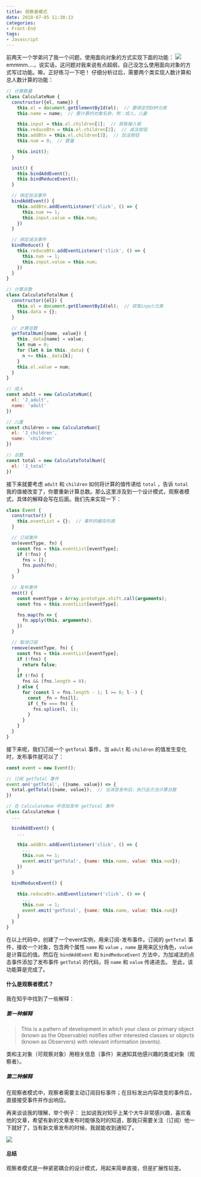 ```yaml
---
title: 观察者模式
date: 2018-07-05 11:30:13
categories:
- Front-End
tags:
- Javascript
---
```

前两天一个学弟问了我一个问题，使用面向对象的方式实现下面的功能：
<img src="/images/observer_img1.png" style="display: inline-block !important">
emmmm....，说实话，这问题对我来说有点超纲，自己没怎么使用面向对象的方式写过功能。嘛，正好练习一下吧！
仔细分析过后，需要两个类实现人数计算和总人数计算的功能：
```Javascript
// 计算数量
class CalculateNum {
  constructor({el, name}) {
    this.el = document.getElementById(el);  // 要绑定的DOM元素
    this.name = name;  // 要计算的对象名称，例：成人，儿童

    this.input = this.el.children[1];  // 获取输入框
    this.reduceBtn = this.el.children[2];  // 减法按钮
    this.addBtn = this.el.children[3];  // 加法按钮
    this.num = 0;  // 数量

    this.init();
  }

  init() {
    this.bindAddEvent();
    this.bindReduceEvent();
  }

  // 绑定加法事件
  bindAddEvent() {
    this.addBtn.addEventListener('click', () => {
      this.num += 1;
      this.input.value = this.num;
    })
  }

  // 绑定减法事件
  bindReduce() {
    this.reduceBtn.addEventListener('click', () => {
      this.num -= 1;
      this.input.value = this.num;
    })
  }
}

// 计算总数
class CalculateTotalNum {
  constructor({el}) {
    this.el = document.getElementById(el);  // 获取input元素
    this.data = {};
  }

  // 计算总数
  getTotalNum({name, value}) {
    this._data[name] = value;
    let num = 0;
    for (let k in this._data) {
      n += this._data[k];
    }
    this.el.value = num;
  }
}

// 成人
const adult = new CalculateNum({
  el: 'J_adult',
  name: 'adult'
})

// 儿童
const children = new CalculateNum({
  el: 'J_children',
  name: 'children'
})

// 总数
const total = new CalculateTotalNum({
  el: 'J_total'
})
```
接下来就要考虑 `adult` 和 `children` 如何将计算的值传递给 `total` ，告诉 `total` 我的值被改变了，你要重新计算总数。那么这里涉及到一个设计模式，观察者模式，具体的解释会写在后面。我们先来实现一下：
```Javascript
class Event {
  constructor() {
    this.eventList = {};  // 事件的缓存列表
  }

  // 订阅事件
  on(eventType, fn) {
    const fns = this.eventList[eventType];
    if (!fns) {
      fns = [];
      fns.push(fn);
    }
  }

  // 发布事件
  emit() {
    const eventType = Array.prototype.shift.call(arguments);
    const fns = this.eventList[eventType];

    fns.map(fn => {
      fn.apply(this, arguments);
    })
  }

  // 取消订阅
  remove(eventType, fn) {
    const fns = this.eventList[eventType];
    if (!fns) {
      return false;
    }
    if (!fn) {
      fns && (fns.length = 0);
    } else {
      for (const l = fns.length - 1; l >= 0; l--) {
        const _fn = fns[l];
        if (_fn === fn) {
          fns.splice(l, 1);
        }
      }
    }
  }
}
```
接下来呢，我们订阅一个 `getTotal` 事件，当 `adult` 和 `children` 的值发生变化时，发布事件就可以了：
```Javascript
const event = new Event();

// 订阅 getTotal 事件
event.on('getTotal', ({name, value}) => {
  total.getTotal({name, value});  // 当消息发布后，执行此方法计算总数
})

// 在 CalculateNum 中添加发布 getTotal 事件
class CalculateNum {
  ...

  bindAddEvent() {
    ...

    this.addBtn.addEventlistener('click', () => {
      ...
      this.num += 1;
      event.emit('getTotal', {name: this.name, value: this.num});
    })
  }

  bindReduceEvent() {

    this.reduceBtn.addEventlistener('click', () => {
      ...
      this.num -= 1;
      event.emit('getTotal', {name: this.name, value: this.num})
    }
  }
}
```
在以上代码中，创建了一个event实例，用来订阅-发布事件。订阅的 `getTotal` 事件，接收一个对象，包含两个属性 `name` 和 `value` ，`name` 是用来区分角色，`value` 是计算后的值。然后在 `bindAddEvent` 和 `bindReduceEvent` 方法中，为加减法的点击事件添加了发布事件 `getTotal` 的代码，将 `name` 和 `value` 传递进去。
至此，该功能算是完成了。

#### 什么是观察者模式？
我在知乎中找到了一些解释：
##### 第一种解释
> This is a pattern of development in which your class or primary object (known as the Observable) notifies other interested classes or objects (known as Observers) with relevant information (events).

类和主对象（可观察对象）用相关信息（事件）来通知其他感兴趣的类或对象（观察者）。
##### 第二种解释
在观察者模式中，观察者需要主动订阅目标事件；在目标发出内容改变的事件后，直接接受事件并作出响应。

再来谈谈我的理解，举个例子：
比如说我对知乎上某个大牛非常感兴趣，喜欢看他的文章，希望有新的文章发布时能够及时的知道，那我只需要关注（订阅）他一下就好了，当有新文章发布的时候，我就能收到通知了。

<img src="/images/observer_img2.png" style="display: inline-block !important">

#### 总结
观察者模式是一种紧密耦合的设计模式，用起来简单直接，但是扩展性较差。